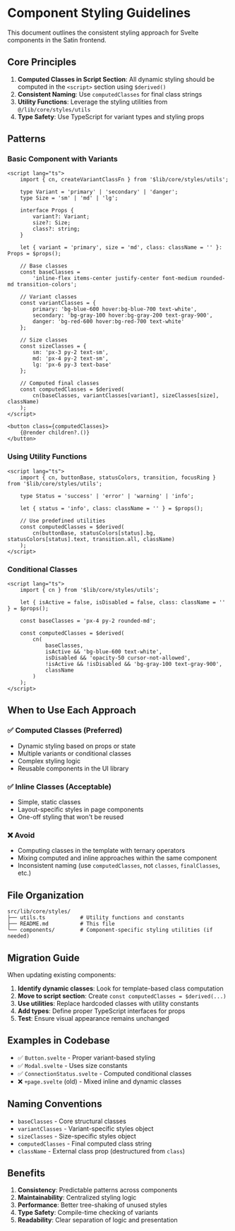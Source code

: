 # Component Styling Guidelines

This document outlines the consistent styling approach for Svelte components in the Satin frontend.

## Core Principles

1. **Computed Classes in Script Section**: All dynamic styling should be computed in the `<script>` section using `$derived()`
2. **Consistent Naming**: Use `computedClasses` for final class strings
3. **Utility Functions**: Leverage the styling utilities from `@/lib/core/styles/utils`
4. **Type Safety**: Use TypeScript for variant types and styling props

## Patterns

### Basic Component with Variants

```svelte
<script lang="ts">
	import { cn, createVariantClassFn } from '$lib/core/styles/utils';

	type Variant = 'primary' | 'secondary' | 'danger';
	type Size = 'sm' | 'md' | 'lg';

	interface Props {
		variant?: Variant;
		size?: Size;
		class?: string;
	}

	let { variant = 'primary', size = 'md', class: className = '' }: Props = $props();

	// Base classes
	const baseClasses =
		'inline-flex items-center justify-center font-medium rounded-md transition-colors';

	// Variant classes
	const variantClasses = {
		primary: 'bg-blue-600 hover:bg-blue-700 text-white',
		secondary: 'bg-gray-100 hover:bg-gray-200 text-gray-900',
		danger: 'bg-red-600 hover:bg-red-700 text-white'
	};

	// Size classes
	const sizeClasses = {
		sm: 'px-3 py-2 text-sm',
		md: 'px-4 py-2 text-sm',
		lg: 'px-6 py-3 text-base'
	};

	// Computed final classes
	const computedClasses = $derived(
		cn(baseClasses, variantClasses[variant], sizeClasses[size], className)
	);
</script>

<button class={computedClasses}>
	{@render children?.()}
</button>
```

### Using Utility Functions

```svelte
<script lang="ts">
	import { cn, buttonBase, statusColors, transition, focusRing } from '$lib/core/styles/utils';

	type Status = 'success' | 'error' | 'warning' | 'info';

	let { status = 'info', class: className = '' } = $props();

	// Use predefined utilities
	const computedClasses = $derived(
		cn(buttonBase, statusColors[status].bg, statusColors[status].text, transition.all, className)
	);
</script>
```

### Conditional Classes

```svelte
<script lang="ts">
	import { cn } from '$lib/core/styles/utils';

	let { isActive = false, isDisabled = false, class: className = '' } = $props();

	const baseClasses = 'px-4 py-2 rounded-md';

	const computedClasses = $derived(
		cn(
			baseClasses,
			isActive && 'bg-blue-600 text-white',
			isDisabled && 'opacity-50 cursor-not-allowed',
			!isActive && !isDisabled && 'bg-gray-100 text-gray-900',
			className
		)
	);
</script>
```

## When to Use Each Approach

### ✅ Computed Classes (Preferred)

- Dynamic styling based on props or state
- Multiple variants or conditional classes
- Complex styling logic
- Reusable components in the UI library

### ✅ Inline Classes (Acceptable)

- Simple, static classes
- Layout-specific styles in page components
- One-off styling that won't be reused

### ❌ Avoid

- Computing classes in the template with ternary operators
- Mixing computed and inline approaches within the same component
- Inconsistent naming (use `computedClasses`, not `classes`, `finalClasses`, etc.)

## File Organization

```
src/lib/core/styles/
├── utils.ts           # Utility functions and constants
├── README.md          # This file
└── components/        # Component-specific styling utilities (if needed)
```

## Migration Guide

When updating existing components:

1. **Identify dynamic classes**: Look for template-based class computation
2. **Move to script section**: Create `const computedClasses = $derived(...)`
3. **Use utilities**: Replace hardcoded classes with utility constants
4. **Add types**: Define proper TypeScript interfaces for props
5. **Test**: Ensure visual appearance remains unchanged

## Examples in Codebase

- ✅ `Button.svelte` - Proper variant-based styling
- ✅ `Modal.svelte` - Uses size constants
- ✅ `ConnectionStatus.svelte` - Computed conditional classes
- ❌ `+page.svelte` (old) - Mixed inline and dynamic classes

## Naming Conventions

- `baseClasses` - Core structural classes
- `variantClasses` - Variant-specific styles object
- `sizeClasses` - Size-specific styles object
- `computedClasses` - Final computed class string
- `className` - External class prop (destructured from `class`)

## Benefits

1. **Consistency**: Predictable patterns across components
2. **Maintainability**: Centralized styling logic
3. **Performance**: Better tree-shaking of unused styles
4. **Type Safety**: Compile-time checking of variants
5. **Readability**: Clear separation of logic and presentation
